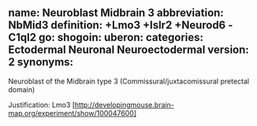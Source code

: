 name: Neuroblast Midbrain 3
abbreviation: NbMid3
definition: +Lmo3 +Islr2 +Neurod6 -C1ql2
go:
shogoin: 
uberon:
categories: Ectodermal Neuronal Neuroectodermal
version: 2
synonyms:
---

Neuroblast of the Midbrain type 3 (Commissural/juxtacomissural pretectal domain)

Justification:
Lmo3 [http://developingmouse.brain-map.org/experiment/show/100047600]